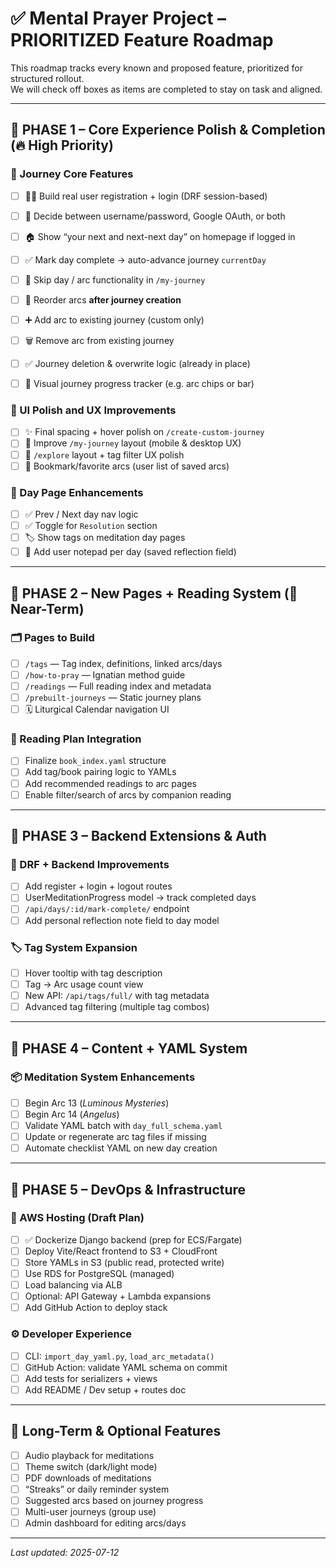 
# ✅ Mental Prayer Project – PRIORITIZED Feature Roadmap

This roadmap tracks every known and proposed feature, prioritized for structured rollout.  
We will check off boxes as items are completed to stay on task and aligned.

---

## 🥇 PHASE 1 – Core Experience Polish & Completion (🔥 High Priority)

### 🔨 Journey Core Features

- [ ] 🧍‍♂️ Build real user registration + login (DRF session-based)
- [ ] 🔐 Decide between username/password, Google OAuth, or both
- [ ] 🏠 Show “your next and next-next day” on homepage if logged in

- [ ] ✅ Mark day complete → auto-advance journey `currentDay`
- [ ] 🔁 Skip day / arc functionality in `/my-journey`
- [ ] 🔄 Reorder arcs **after journey creation**
- [ ] ➕ Add arc to existing journey (custom only)
- [ ] 🗑️ Remove arc from existing journey
- [ ] ✅ Journey deletion & overwrite logic (already in place)
- [ ] 🧭 Visual journey progress tracker (e.g. arc chips or bar)

### 🎨 UI Polish and UX Improvements

- [ ] ✨ Final spacing + hover polish on `/create-custom-journey`
- [ ] 📱 Improve `/my-journey` layout (mobile & desktop UX)
- [ ] 💅 `/explore` layout + tag filter UX polish
- [ ] 📌 Bookmark/favorite arcs (user list of saved arcs)

### 🧘 Day Page Enhancements

- [ ] ✅ Prev / Next day nav logic
- [ ] ✅ Toggle for `Resolution` section
- [ ] 🏷️ Show tags on meditation day pages
- [ ] 📝 Add user notepad per day (saved reflection field)

---

## 🥈 PHASE 2 – New Pages + Reading System (🚀 Near-Term)

### 🗂 Pages to Build

- [ ] `/tags` — Tag index, definitions, linked arcs/days
- [ ] `/how-to-pray` — Ignatian method guide
- [ ] `/readings` — Full reading index and metadata
- [ ] `/prebuilt-journeys` — Static journey plans
- [ ] 🗓 Liturgical Calendar navigation UI

### 📘 Reading Plan Integration

- [ ] Finalize `book_index.yaml` structure
- [ ] Add tag/book pairing logic to YAMLs
- [ ] Add recommended readings to arc pages
- [ ] Enable filter/search of arcs by companion reading

---

## 🥉 PHASE 3 – Backend Extensions & Auth

### 🔐 DRF + Backend Improvements

- [ ] Add register + login + logout routes
- [ ] UserMeditationProgress model → track completed days
- [ ] `/api/days/:id/mark-complete/` endpoint
- [ ] Add personal reflection note field to day model

### 🏷️ Tag System Expansion

- [ ] Hover tooltip with tag description
- [ ] Tag → Arc usage count view
- [ ] New API: `/api/tags/full/` with tag metadata
- [ ] Advanced tag filtering (multiple tag combos)

---

## 🧱 PHASE 4 – Content + YAML System

### 📦 Meditation System Enhancements

- [ ] Begin Arc 13 (*Luminous Mysteries*)
- [ ] Begin Arc 14 (*Angelus*)
- [ ] Validate YAML batch with `day_full_schema.yaml`
- [ ] Update or regenerate arc tag files if missing
- [ ] Automate checklist YAML on new day creation

---

## 🧰 PHASE 5 – DevOps & Infrastructure

### 🐳 AWS Hosting (Draft Plan)

- [ ] ✅ Dockerize Django backend (prep for ECS/Fargate)
- [ ] Deploy Vite/React frontend to S3 + CloudFront
- [ ] Store YAMLs in S3 (public read, protected write)
- [ ] Use RDS for PostgreSQL (managed)
- [ ] Load balancing via ALB
- [ ] Optional: API Gateway + Lambda expansions
- [ ] Add GitHub Action to deploy stack

### ⚙️ Developer Experience

- [ ] CLI: `import_day_yaml.py`, `load_arc_metadata()`
- [ ] GitHub Action: validate YAML schema on commit
- [ ] Add tests for serializers + views
- [ ] Add README / Dev setup + routes doc

---

## 🧠 Long-Term & Optional Features

- [ ] Audio playback for meditations
- [ ] Theme switch (dark/light mode)
- [ ] PDF downloads of meditations
- [ ] “Streaks” or daily reminder system
- [ ] Suggested arcs based on journey progress
- [ ] Multi-user journeys (group use)
- [ ] Admin dashboard for editing arcs/days

---

*Last updated: 2025-07-12*
